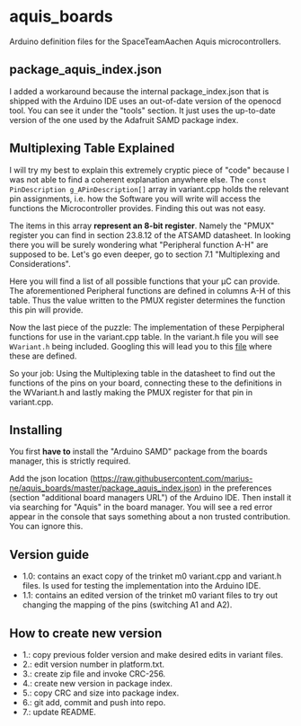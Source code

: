 # aquis_boards
Arduino definition files for the SpaceTeamAachen Aquis microcontrollers.

## package_aquis_index.json
I added a workaround because the internal package_index.json that is shipped with the Arduino IDE uses an out-of-date version of the openocd tool. You can see it under the "tools" section. It just uses the up-to-date version of the one used by the Adafruit SAMD package index.

## Multiplexing Table Explained
I will try my best to explain this extremely cryptic piece of "code" because I was not able to find a coherent explanation anywhere else.
The `const PinDescription g_APinDescription[]` array in variant.cpp holds the relevant pin assignments, i.e. how the Software you will write will access the functions the Microcontroller provides. Finding this out was not easy.

The items in this array **represent an 8-bit register**. Namely the "PMUX" register you can find in section 23.8.12 of the ATSAMD datasheet. In looking there you will be surely wondering what "Peripheral function A-H" are supposed to be. Let's go even deeper, go to section 7.1 "Multiplexing and Considerations".

Here you will find a list of all possible functions that your µC can provide. The aforementioned Peripheral functions are defined in columns A-H of this table. Thus the value written to the PMUX register determines the function this pin will provide. 

Now the last piece of the puzzle: The implementation of these Perpipheral functions for use in the variant.cpp table. In the variant.h file you will see `WVariant.h` being included. Googling this will lead you to this [file](https://github.com/arduino/ArduinoCore-samd/blob/master/cores/arduino/WVariant.h) where these are defined. 

So your job: Using the Multiplexing table in the datasheet to find out the functions of the pins on your board, connecting these to the definitions in the WVariant.h and lastly making the PMUX register for that pin in variant.cpp.

## Installing

You first <b>have to</b> install the "Arduino SAMD" package from the boards manager, this is strictly required.

Add the json location (https://raw.githubusercontent.com/marius-ne/aquis_boards/master/package_aquis_index.json) in the preferences (section "additional board managers URL") of the Arduino IDE. Then install it via searching for "Aquis" in the board manager. You will see a red error appear in the console that says something about a non trusted contribution. You can ignore this.

## Version guide

- 1.0: contains an exact copy of the trinket m0 variant.cpp and variant.h files. Is used for testing the implementation into the Arduino IDE.
- 1.1: contains an edited version of the trinket m0 variant files to try out changing the mapping of the pins (switching A1 and A2).

## How to create new version

- 1.: copy previous folder version and make desired edits in variant files.
- 2.: edit version number in platform.txt.
- 3.: create zip file and invoke CRC-256.
- 4.: create new version in package index.
- 5.: copy CRC and size into package index.
- 6.: git add, commit and push into repo.
- 7.: update README.
